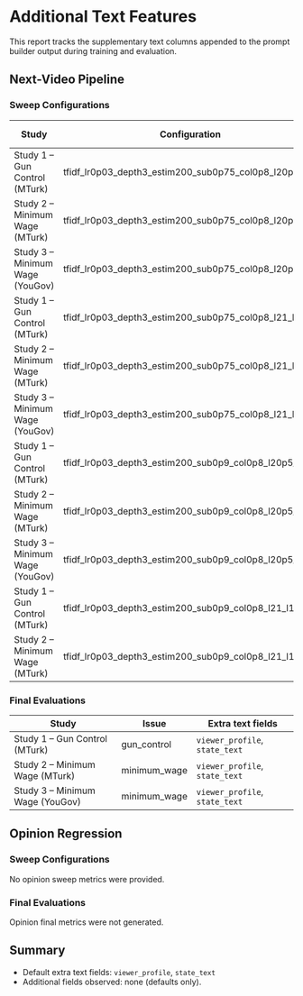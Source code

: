 # Additional Text Features


This report tracks the supplementary text columns appended to the prompt builder output during training and evaluation.

## Next-Video Pipeline

### Sweep Configurations

| Study | Configuration | Extra text fields |
| --- | --- | --- |
| Study 1 – Gun Control (MTurk) | tfidf_lr0p03_depth3_estim200_sub0p75_col0p8_l20p5_l10 | `viewer_profile`, `state_text` |
| Study 2 – Minimum Wage (MTurk) | tfidf_lr0p03_depth3_estim200_sub0p75_col0p8_l20p5_l10 | `viewer_profile`, `state_text` |
| Study 3 – Minimum Wage (YouGov) | tfidf_lr0p03_depth3_estim200_sub0p75_col0p8_l20p5_l10 | `viewer_profile`, `state_text` |
| Study 1 – Gun Control (MTurk) | tfidf_lr0p03_depth3_estim200_sub0p75_col0p8_l21_l10 | `viewer_profile`, `state_text` |
| Study 2 – Minimum Wage (MTurk) | tfidf_lr0p03_depth3_estim200_sub0p75_col0p8_l21_l10 | `viewer_profile`, `state_text` |
| Study 3 – Minimum Wage (YouGov) | tfidf_lr0p03_depth3_estim200_sub0p75_col0p8_l21_l10 | `viewer_profile`, `state_text` |
| Study 1 – Gun Control (MTurk) | tfidf_lr0p03_depth3_estim200_sub0p9_col0p8_l20p5_l10 | `viewer_profile`, `state_text` |
| Study 2 – Minimum Wage (MTurk) | tfidf_lr0p03_depth3_estim200_sub0p9_col0p8_l20p5_l10 | `viewer_profile`, `state_text` |
| Study 3 – Minimum Wage (YouGov) | tfidf_lr0p03_depth3_estim200_sub0p9_col0p8_l20p5_l10 | `viewer_profile`, `state_text` |
| Study 1 – Gun Control (MTurk) | tfidf_lr0p03_depth3_estim200_sub0p9_col0p8_l21_l10 | `viewer_profile`, `state_text` |
| Study 2 – Minimum Wage (MTurk) | tfidf_lr0p03_depth3_estim200_sub0p9_col0p8_l21_l10 | `viewer_profile`, `state_text` |

### Final Evaluations

| Study | Issue | Extra text fields |
| --- | --- | --- |
| Study 1 – Gun Control (MTurk) | gun_control | `viewer_profile`, `state_text` |
| Study 2 – Minimum Wage (MTurk) | minimum_wage | `viewer_profile`, `state_text` |
| Study 3 – Minimum Wage (YouGov) | minimum_wage | `viewer_profile`, `state_text` |

## Opinion Regression

### Sweep Configurations

No opinion sweep metrics were provided.

### Final Evaluations

Opinion final metrics were not generated.

## Summary

- Default extra text fields: `viewer_profile`, `state_text`
- Additional fields observed: none (defaults only).
